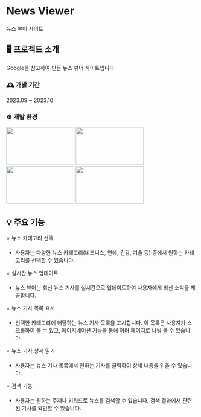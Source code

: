 # News Viewer
뉴스 뷰어 사이트

## 🖥 프로젝트 소개
Google을 참고하여 만든 뉴스 뷰어 사이트입니다.
<br>

### 🕰 개발 기간
2023.09 ~ 2023.10

### ⚙ 개발 환경
<img src="https://github.com/hong-311/news-project/assets/136770134/405b0940-0a73-4aa7-a364-690bbb526f1f"  width="180" height="100">
<img src="https://github.com/hong-311/news-project/assets/136770134/a3140fbd-93b7-4c55-b7c3-a1d7d59c6bdb"  width="180" height="100">
<img src="https://github.com/hong-311/news-project/assets/136770134/d5e071f0-1995-44f9-8446-2b9f286b64ad"  width="180" height="100">
<img src="https://github.com/hong-311/news-project/assets/136770134/8dfc7240-4b31-4748-b144-479c226e7ad4"  width="180" height="100">

## 💡 주요 기능
⭐ 뉴스 카테고리 선택
- 사용자는 다양한 뉴스 카테고리(비즈니스, 연예, 건강, 기술 등) 중에서 원하는 카테고리를 선택할 수 있습니다.

⭐ 실시간 뉴스 업데이트
- 뉴스 뷰어는 최신 뉴스 기사를 실시간으로 업데이트하여 사용자에게 최신 소식을 제공합니다.

⭐ 뉴스 기사 목록 표시
- 선택한 카테고리에 해당하는 뉴스 기사 목록을 표시합니다. 이 목록은 사용자가 스크롤하여 볼 수 있고, 페이지네이션 기능을 통해 여러 페이지로 나눠 볼 수 있습니다.

⭐ 뉴스 기사 상세 읽기
- 사용자는 뉴스 기사 목록에서 원하는 기사를 클릭하여 상세 내용을 읽을 수 있습니다. 

⭐ 검색 기능
- 사용자는 원하는 주제나 키워드로 뉴스를 검색할 수 있습니다. 검색 결과에서 관련된 기사를 확인할 수 있습니다.











